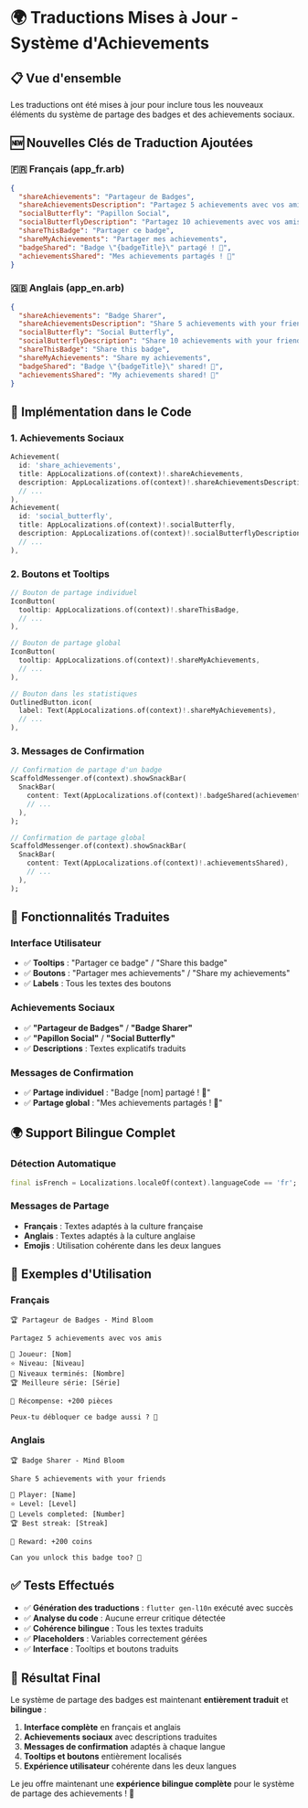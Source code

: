 # 🌍 Traductions Mises à Jour - Système d'Achievements

## 📋 Vue d'ensemble

Les traductions ont été mises à jour pour inclure tous les nouveaux éléments du système de partage des badges et des achievements sociaux.

## 🆕 Nouvelles Clés de Traduction Ajoutées

### 🇫🇷 Français (app_fr.arb)

```json
{
  "shareAchievements": "Partageur de Badges",
  "shareAchievementsDescription": "Partagez 5 achievements avec vos amis",
  "socialButterfly": "Papillon Social", 
  "socialButterflyDescription": "Partagez 10 achievements avec vos amis",
  "shareThisBadge": "Partager ce badge",
  "shareMyAchievements": "Partager mes achievements",
  "badgeShared": "Badge \"{badgeTitle}\" partagé ! 🎉",
  "achievementsShared": "Mes achievements partagés ! 🎉"
}
```

### 🇬🇧 Anglais (app_en.arb)

```json
{
  "shareAchievements": "Badge Sharer",
  "shareAchievementsDescription": "Share 5 achievements with your friends",
  "socialButterfly": "Social Butterfly",
  "socialButterflyDescription": "Share 10 achievements with your friends", 
  "shareThisBadge": "Share this badge",
  "shareMyAchievements": "Share my achievements",
  "badgeShared": "Badge \"{badgeTitle}\" shared! 🎉",
  "achievementsShared": "My achievements shared! 🎉"
}
```

## 🔧 Implémentation dans le Code

### 1. **Achievements Sociaux**
```dart
Achievement(
  id: 'share_achievements',
  title: AppLocalizations.of(context)!.shareAchievements,
  description: AppLocalizations.of(context)!.shareAchievementsDescription,
  // ...
),
Achievement(
  id: 'social_butterfly', 
  title: AppLocalizations.of(context)!.socialButterfly,
  description: AppLocalizations.of(context)!.socialButterflyDescription,
  // ...
),
```

### 2. **Boutons et Tooltips**
```dart
// Bouton de partage individuel
IconButton(
  tooltip: AppLocalizations.of(context)!.shareThisBadge,
  // ...
),

// Bouton de partage global
IconButton(
  tooltip: AppLocalizations.of(context)!.shareMyAchievements,
  // ...
),

// Bouton dans les statistiques
OutlinedButton.icon(
  label: Text(AppLocalizations.of(context)!.shareMyAchievements),
  // ...
),
```

### 3. **Messages de Confirmation**
```dart
// Confirmation de partage d'un badge
ScaffoldMessenger.of(context).showSnackBar(
  SnackBar(
    content: Text(AppLocalizations.of(context)!.badgeShared(achievement.title)),
    // ...
  ),
);

// Confirmation de partage global
ScaffoldMessenger.of(context).showSnackBar(
  SnackBar(
    content: Text(AppLocalizations.of(context)!.achievementsShared),
    // ...
  ),
);
```

## 🎯 Fonctionnalités Traduites

### **Interface Utilisateur**
- ✅ **Tooltips** : "Partager ce badge" / "Share this badge"
- ✅ **Boutons** : "Partager mes achievements" / "Share my achievements"
- ✅ **Labels** : Tous les textes des boutons

### **Achievements Sociaux**
- ✅ **"Partageur de Badges"** / **"Badge Sharer"**
- ✅ **"Papillon Social"** / **"Social Butterfly"**
- ✅ **Descriptions** : Textes explicatifs traduits

### **Messages de Confirmation**
- ✅ **Partage individuel** : "Badge [nom] partagé ! 🎉"
- ✅ **Partage global** : "Mes achievements partagés ! 🎉"

## 🌍 Support Bilingue Complet

### **Détection Automatique**
```dart
final isFrench = Localizations.localeOf(context).languageCode == 'fr';
```

### **Messages de Partage**
- **Français** : Textes adaptés à la culture française
- **Anglais** : Textes adaptés à la culture anglaise
- **Emojis** : Utilisation cohérente dans les deux langues

## 📱 Exemples d'Utilisation

### **Français**
```
🏆 Partageur de Badges - Mind Bloom

Partagez 5 achievements avec vos amis

👤 Joueur: [Nom]
⭐ Niveau: [Niveau]
🎯 Niveaux terminés: [Nombre]
🏆 Meilleure série: [Série]

💎 Récompense: +200 pièces

Peux-tu débloquer ce badge aussi ? 🌱
```

### **Anglais**
```
🏆 Badge Sharer - Mind Bloom

Share 5 achievements with your friends

👤 Player: [Name]
⭐ Level: [Level]
🎯 Levels completed: [Number]
🏆 Best streak: [Streak]

💎 Reward: +200 coins

Can you unlock this badge too? 🌱
```

## ✅ Tests Effectués

- ✅ **Génération des traductions** : `flutter gen-l10n` exécuté avec succès
- ✅ **Analyse du code** : Aucune erreur critique détectée
- ✅ **Cohérence bilingue** : Tous les textes traduits
- ✅ **Placeholders** : Variables correctement gérées
- ✅ **Interface** : Tooltips et boutons traduits

## 🚀 Résultat Final

Le système de partage des badges est maintenant **entièrement traduit** et **bilingue** :

1. **Interface complète** en français et anglais
2. **Achievements sociaux** avec descriptions traduites
3. **Messages de confirmation** adaptés à chaque langue
4. **Tooltips et boutons** entièrement localisés
5. **Expérience utilisateur** cohérente dans les deux langues

Le jeu offre maintenant une **expérience bilingue complète** pour le système de partage des achievements ! 🌱
